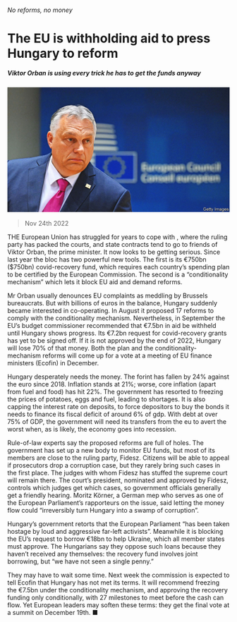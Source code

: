 ###### No reforms, no money

# The EU is withholding aid to press Hungary to reform 

##### Viktor Orban is using every trick he has to get the funds anyway 

![image](images/20221126_EUP004.jpg) 

> Nov 24th 2022 

THE European Union has struggled for years to cope with , where the ruling party has packed the courts, and state contracts tend to go to friends of Viktor Orban, the prime minister. It now looks to be getting serious. Since last year the bloc has two powerful new tools. The first is its €750bn ($750bn) covid-recovery fund, which requires each country’s spending plan to be certified by the European Commission. The second is a “conditionality mechanism” which lets it block EU aid and demand reforms.

Mr Orban usually denounces EU complaints as meddling by Brussels bureaucrats. But with billions of euros in the balance, Hungary suddenly became interested in co-operating. In August it proposed 17 reforms to comply with the conditionality mechanism. Nevertheless, in September the EU’s budget commissioner recommended that €7.5bn in aid be withheld until Hungary shows progress. Its €7.2bn request for covid-recovery grants has yet to be signed off. If it is not approved by the end of 2022, Hungary will lose 70% of that money. Both the plan and the conditionality-mechanism reforms will come up for a vote at a meeting of EU finance ministers (Ecofin) in December. 

Hungary desperately needs the money. The forint has fallen by 24% against the euro since 2018. Inflation stands at 21%; worse, core inflation (apart from fuel and food) has hit 22%. The government has resorted to freezing the prices of potatoes, eggs and fuel, leading to shortages. It is also capping the interest rate on deposits, to force depositors to buy the bonds it needs to finance its fiscal deficit of around 6% of gdp. With debt at over 75% of GDP, the government will need its transfers from the eu to avert the worst when, as is likely, the economy goes into recession.

Rule-of-law experts say the proposed reforms are full of holes. The government has set up a new body to monitor EU funds, but most of its members are close to the ruling party, Fidesz. Citizens will be able to appeal if prosecutors drop a corruption case, but they rarely bring such cases in the first place. The judges with whom Fidesz has stuffed the supreme court will remain there. The court’s president, nominated and approved by Fidesz, controls which judges get which cases, so government officials generally get a friendly hearing. Moritz Körner, a German mep who serves as one of the European Parliament’s rapporteurs on the issue, said letting the money flow could “irreversibly turn Hungary into a swamp of corruption”.

Hungary’s government retorts that the European Parliament “has been taken hostage by loud and aggressive far-left activists”. Meanwhile it is blocking the EU’s request to borrow €18bn to help Ukraine, which all member states must approve. The Hungarians say they oppose such loans because they haven’t received any themselves: the recovery fund involves joint borrowing, but “we have not seen a single penny.”

They may have to wait some time. Next week the commission is expected to tell Ecofin that Hungary has not met its terms. It will recommend freezing the €7.5bn under the conditionality mechanism, and approving the recovery funding only conditionally, with 27 milestones to meet before the cash can flow. Yet European leaders may soften these terms: they get the final vote at a summit on December 19th. ■

